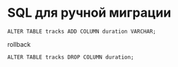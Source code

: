 # SQL для ручной миграции

```
ALTER TABLE tracks ADD COLUMN duration VARCHAR;

```

rollback
```
ALTER TABLE tracks DROP COLUMN duration;

```
